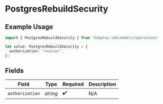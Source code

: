 # PostgresRebuildSecurity

## Example Usage

```typescript
import { PostgresRebuildSecurity } from "dokploy-sdk/models/operations";

let value: PostgresRebuildSecurity = {
  authorization: "<value>",
};
```

## Fields

| Field              | Type               | Required           | Description        |
| ------------------ | ------------------ | ------------------ | ------------------ |
| `authorization`    | *string*           | :heavy_check_mark: | N/A                |